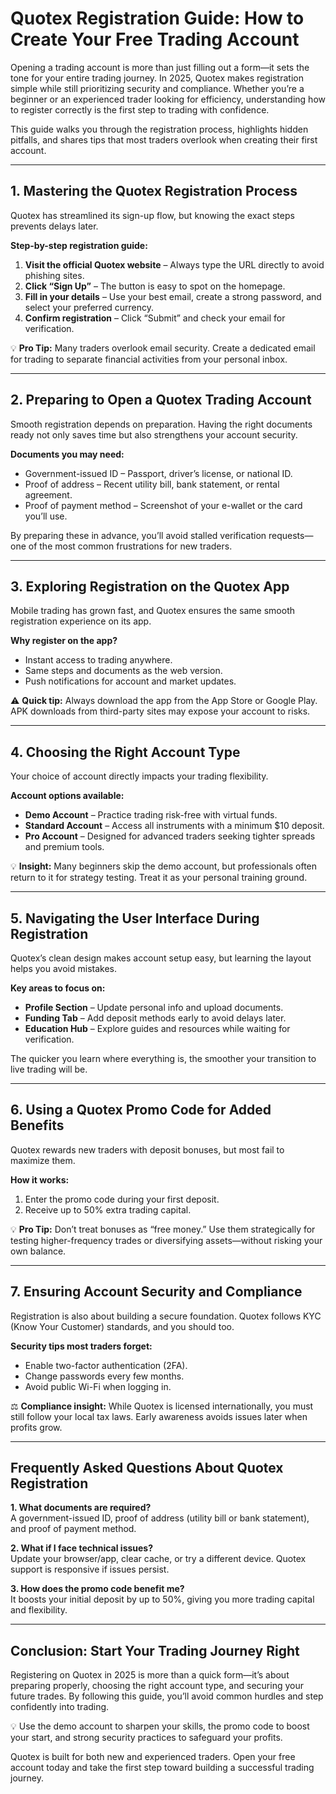 # Quotex Registration Guide: How to Create Your Free Trading Account

Opening a trading account is more than just filling out a form—it sets the tone for your entire trading journey. In 2025, Quotex makes registration simple while still prioritizing security and compliance. Whether you’re a beginner or an experienced trader looking for efficiency, understanding how to register correctly is the first step to trading with confidence.

This guide walks you through the registration process, highlights hidden pitfalls, and shares tips that most traders overlook when creating their first account.

---

## 1. Mastering the Quotex Registration Process

Quotex has streamlined its sign-up flow, but knowing the exact steps prevents delays later.

**Step-by-step registration guide:**

1. **Visit the official Quotex website** – Always type the URL directly to avoid phishing sites.  
2. **Click “Sign Up”** – The button is easy to spot on the homepage.  
3. **Fill in your details** – Use your best email, create a strong password, and select your preferred currency.  
4. **Confirm registration** – Click “Submit” and check your email for verification.  

💡 **Pro Tip:** Many traders overlook email security. Create a dedicated email for trading to separate financial activities from your personal inbox.

---

## 2. Preparing to Open a Quotex Trading Account

Smooth registration depends on preparation. Having the right documents ready not only saves time but also strengthens your account security.

**Documents you may need:**

- Government-issued ID – Passport, driver’s license, or national ID.  
- Proof of address – Recent utility bill, bank statement, or rental agreement.  
- Proof of payment method – Screenshot of your e-wallet or the card you’ll use.  

By preparing these in advance, you’ll avoid stalled verification requests—one of the most common frustrations for new traders.

---

## 3. Exploring Registration on the Quotex App

Mobile trading has grown fast, and Quotex ensures the same smooth registration experience on its app.

**Why register on the app?**

- Instant access to trading anywhere.  
- Same steps and documents as the web version.  
- Push notifications for account and market updates.  

⚠️ **Quick tip:** Always download the app from the App Store or Google Play. APK downloads from third-party sites may expose your account to risks.

---

## 4. Choosing the Right Account Type

Your choice of account directly impacts your trading flexibility.

**Account options available:**

- **Demo Account** – Practice trading risk-free with virtual funds.  
- **Standard Account** – Access all instruments with a minimum $10 deposit.  
- **Pro Account** – Designed for advanced traders seeking tighter spreads and premium tools.  

💡 **Insight:** Many beginners skip the demo account, but professionals often return to it for strategy testing. Treat it as your personal training ground.

---

## 5. Navigating the User Interface During Registration

Quotex’s clean design makes account setup easy, but learning the layout helps you avoid mistakes.

**Key areas to focus on:**

- **Profile Section** – Update personal info and upload documents.  
- **Funding Tab** – Add deposit methods early to avoid delays later.  
- **Education Hub** – Explore guides and resources while waiting for verification.  

The quicker you learn where everything is, the smoother your transition to live trading will be.

---

## 6. Using a Quotex Promo Code for Added Benefits

Quotex rewards new traders with deposit bonuses, but most fail to maximize them.

**How it works:**

1. Enter the promo code during your first deposit.  
2. Receive up to 50% extra trading capital.  

💡 **Pro Tip:** Don’t treat bonuses as “free money.” Use them strategically for testing higher-frequency trades or diversifying assets—without risking your own balance.

---

## 7. Ensuring Account Security and Compliance

Registration is also about building a secure foundation. Quotex follows KYC (Know Your Customer) standards, and you should too.

**Security tips most traders forget:**

- Enable two-factor authentication (2FA).  
- Change passwords every few months.  
- Avoid public Wi-Fi when logging in.  

⚖️ **Compliance insight:** While Quotex is licensed internationally, you must still follow your local tax laws. Early awareness avoids issues later when profits grow.

---

## Frequently Asked Questions About Quotex Registration

**1. What documents are required?**  
A government-issued ID, proof of address (utility bill or bank statement), and proof of payment method.

**2. What if I face technical issues?**  
Update your browser/app, clear cache, or try a different device. Quotex support is responsive if issues persist.

**3. How does the promo code benefit me?**  
It boosts your initial deposit by up to 50%, giving you more trading capital and flexibility.

---

## Conclusion: Start Your Trading Journey Right

Registering on Quotex in 2025 is more than a quick form—it’s about preparing properly, choosing the right account type, and securing your future trades. By following this guide, you’ll avoid common hurdles and step confidently into trading.

💡 Use the demo account to sharpen your skills, the promo code to boost your start, and strong security practices to safeguard your profits.

Quotex is built for both new and experienced traders. Open your free account today and take the first step toward building a successful trading journey.
